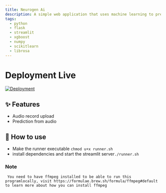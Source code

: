 ```yaml
---
title: Neurogen Ai
description: A simple web application that uses machine learning to predict the likelyhood of getting Parkinsons Disease based on the input of a user's voice
tags:
  - python
  - flask
  - streamlit
  - xgboost
  - numpy
  - scikitlearn
  - librosa
---
```


# Deployment Live 

[![Deployment](https://neurogen.streamlit.io)](https://neurogen.streamlit.io)

## ✨ Features

- Audio record upload
- Prediction from audio

## 💁 How to use

- Make the runner executable `chmod u+x runner.sh`
- install dependencies and start the streamlit server`./runner.sh`

### Note
``` You need to have ffmpeg installed to be able to run this programlocally, visit https://formulae.brew.sh/formula/ffmpeg#default to learn more about how you can install ffmpeg```